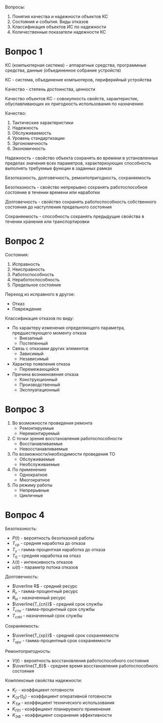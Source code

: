 Вопросы:
1. Понятия качества и надежности объектов КС
2. Состояния и события. Виды отказов
3. Классификация объектов ИС по надежности
4. Количественные показатели надежности КС

# Вопрос 1
КС (компьютерная система) - аппаратные средства, программные средства, данные (объединенное собрание устройств)

КС - система, объединение компьютеров, периферийный устройства

Качество - степень достоинства, ценности

Качество объектов КС - совокупность свойств, характеристик, обуславливающих их пригодность использования по назначению

Качество:
1. Тактические характеристики
2. Надежность
3. Обслуживаемость
4. Уровень стандартизации
5. Эргономичность
6. Экономичность

Надежность - свойство объекта сохранять во времени в установленных пределах значения всех параметров, характеризующих способность выполнять требуемые функции в заданных рамках

Безотказность, долговечность, ремонтопригодность, сохраняемость

Безотказность - свойство непрерывно сохранять работоспособное состояние в течении времени или наработки

Долговечность - свойство сохранять работоспособность собственного состояния до наступления предельного состояния

Сохраняемость - способность сохранять предыдущие свойства в течении хранения или транспортировки

# Вопрос 2
Состояния:
1. Исправность
2. Неисправность
3. Работоспособность
4. Неработоспособность
5. Предельное состояние

Переход из исправного в другое:
- Отказ
- Повреждение

Классификация отказов по виду:
- По характеру изменения определяющего параметра, предшествующего моменту отказа
	- Внезапный
	- Постепенный
- Связь с отказами других элементов
	- Зависимый
	- Независимый
- Характер появления отказа
	- Перемежающийся
- Причина возникновения отказа
	- Конструкционный
	- Производственный
	- Эксплуатационный

# Вопрос 3
1. Во возможности проведения ремонта
	- Ремонтируемые
	- Неремонтируемый
2. С точки зрения восстановления работоспособности
	- Восстанавливаемые
	- Невосстанавливаемые
3. По возможности/необходимости проведения ТО
	- Обслуживаемые
	- Необслуживаемые
4. По применению
	- Однократное
	- Многократное
5. По режиму работы
	- Непрерывные
	- Цикличные

# Вопрос 4
Безотказность:
- $P(t)$ - вероятность безотказной работы
- $T_{ср}$ - средняя наработка до отказа
- $T_\gamma$ - гамма-процентная наработка до отказа
- $T_0$ - средняя наработка на отказ
- $\lambda(t)$ - интенсивность отказов
- $\omega(t)$ - параметр потока отказов

Долговечность:
- $\overline R$ - средний ресурс
- $R_\gamma$ - гамма-процентный ресурс
- $R_Н$ - назначенный ресурс
- $\overline{T_{сл}}$ - средний срок службы
- $T_{сл \gamma}$ - гамма-процентный срок службы
- $T_{сл Н}$ - назначенный срок службы

Сохраняемость:
- $\overline{T_{хр}}$ - средний срок сохраняемости
- $T_{хр \gamma}$ - гамма-процентный срок сохраняемости

Ремонтопригодность:
- $V(t)$ - вероятность восстановления работоспособного состояния
- $\overline{T_В}$ - среднее время восстановления работоспособного состояния

Комплексные свойства надежности:
- $K_{Г}$ - коэффициент готовности
- $K_{ОГ}(t_0)$ - коэффициент оперативной готовности
- $K_{ТИ}$ - коэффициент технического использования
- $K_{ПП}$ - коэффициент планируемого применения
- $K_{ЭФ}$ - коэффициент сохранения эффективности
